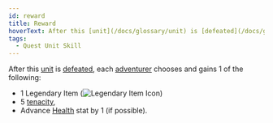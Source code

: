 ```yaml
---
id: reward
title: Reward
hoverText: After this [unit](/docs/glossary/unit) is [defeated](/docs/glossary/defeated), each [adventurer](/docs/glossary/adventurer) chooses and gains 1 of the following; 1 Legendary Item, 5 [tenacity](/docs/glossary/tenacity), Advance [Health](/docs/stats/health) stat by 1 (if possible).
tags:
  - Quest Unit Skill
---
```


After this [unit](/docs/glossary/unit) is [defeated](/docs/glossary/defeated), each [adventurer](/docs/glossary/adventurer) chooses and gains 1 of the following:

- 1 Legendary Item (<img src="/icons/legendary-item.svg" alt="Legendary Item Icon" class="icon-svg" />)
- 5 [tenacity](/docs/glossary/tenacity),
- Advance [Health](/docs/stats/health) stat by 1 (if possible).
